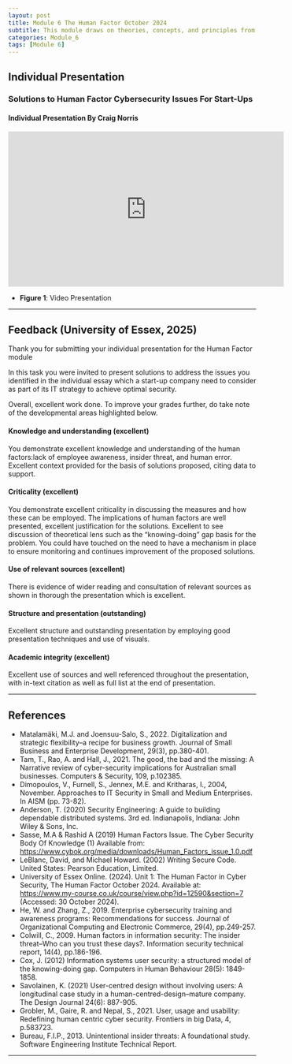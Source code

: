 ```yaml
---
layout: post
title: Module 6 The Human Factor October 2024
subtitle: This module draws on theories, concepts, and principles from behavioural psychological, privacy by design and design by default and computer science to explore how effective usable security solutions can be designed.. 
categories: Module_6
tags: [Module 6]
---
```



## Individual Presentation
### Solutions to Human Factor Cybersecurity Issues For Start-Ups
#### Individual Presentation By Craig Norris

<iframe width="560" height="315" src="https://www.youtube.com/embed/OLwBkkqqzhA" frameborder="0" allow="accelerometer; autoplay; clipboard-write; encrypted-media; gyroscope; picture-in-picture" allowfullscreen></iframe>

- **Figure 1**: Video Presentation

---

## Feedback (University of Essex, 2025)

Thank you for submitting your individual presentation for the Human Factor module

In this task you were invited to present solutions to address the issues you identified in the individual essay which a start-up company need to consider as part of its IT strategy to achieve optimal security.

Overall, excellent work done. To improve your grades further, do take note of the developmental areas highlighted below. 

#### Knowledge and understanding (excellent)

You demonstrate excellent knowledge and understanding of the human factors:lack of employee awareness, insider threat, and human error. Excellent context provided for the basis of solutions proposed, citing data to support.
 
#### Criticality (excellent)

You demonstrate excellent criticality in discussing the measures and how these can be employed. The implications of human factors are well presented, excellent justification for the solutions. Excellent to see discussion of theoretical lens such as the “knowing-doing” gap basis for the problem.  You could have touched on the need to have a mechanism in place to ensure monitoring and continues improvement of the proposed solutions.

#### Use of relevant sources (excellent)

There is evidence of wider reading and consultation of relevant sources as shown in thorough the presentation which is excellent.

#### Structure and presentation (outstanding)

Excellent structure and outstanding presentation by employing good presentation techniques and use of visuals.
 
#### Academic integrity (excellent)

Excellent use of sources and well referenced throughout the presentation, with in-text citation as well as full list at the end of presentation.

---


## References 

- Matalamäki, M.J. and Joensuu-Salo, S., 2022. Digitalization and strategic flexibility–a recipe for business growth. Journal of Small Business and Enterprise Development, 29(3), pp.380-401.
- Tam, T., Rao, A. and Hall, J., 2021. The good, the bad and the missing: A Narrative review of cyber-security implications for Australian small businesses. Computers & Security, 109, p.102385.
- Dimopoulos, V., Furnell, S., Jennex, M.E. and Kritharas, I., 2004, November. Approaches to IT Security in Small and Medium Enterprises. In AISM (pp. 73-82).
- Anderson, T. (2020) Security Engineering: A guide to building dependable distributed systems. 3rd ed. Indianapolis, Indiana: John Wiley & Sons, Inc.
- Sasse, M.A & Rashid A (2019) Human Factors Issue. The Cyber Security Body Of Knowledge (1) Available from: https://www.cybok.org/media/downloads/Human_Factors_issue_1.0.pdf
- LeBlanc, David, and Michael Howard. (2002) Writing Secure Code. United States: Pearson Education, Limited.
- University of Essex Online. (2024). Unit 1: The Human Factor in Cyber Security, The Human Factor October 2024. Available at: https://www.my-course.co.uk/course/view.php?id=12590&section=7 (Accessed: 30 October 2024).
- He, W. and Zhang, Z., 2019. Enterprise cybersecurity training and awareness programs: Recommendations for success. Journal of Organizational Computing and Electronic Commerce, 29(4), pp.249-257.
- Colwill, C., 2009. Human factors in information security: The insider threat–Who can you trust these days?. Information security technical report, 14(4), pp.186-196.
- Cox, J. (2012) Information systems user security: a structured model of the knowing-doing gap. Computers in Human Behaviour 28(5): 1849-1858.
- Savolainen, K. (2021) User-centred design without involving users: A longitudinal case study in a human-centred-design–mature company. The Design Journal 24(6): 887-905.
- Grobler, M., Gaire, R. and Nepal, S., 2021. User, usage and usability: Redefining human centric cyber security. Frontiers in big Data, 4, p.583723.
- Bureau, F.I.P., 2013. Unintentional insider threats: A foundational study. Software Engineering Institute Technical Report.

---
